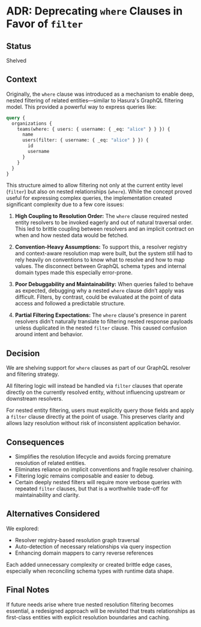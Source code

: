 # ADR: Deprecating `where` Clauses in Favor of `filter`

## Status

Shelved

## Context

Originally, the `where` clause was introduced as a mechanism to enable deep, nested filtering of related entities—similar to Hasura's GraphQL filtering model. This provided a powerful way to express queries like:

```graphql
query {
  organizations {
    teams(where: { users: { username: { _eq: "alice" } } }) {
      name
      users(filter: { username: { _eq: "alice" } }) {
        id
        username
      }
    }
  }
}
```

This structure aimed to allow filtering not only at the current entity level (`filter`) but also on nested relationships (`where`). While the concept proved useful for expressing complex queries, the implementation created significant complexity due to a few core issues:

1. **High Coupling to Resolution Order:** The `where` clause required nested entity resolvers to be invoked eagerly and out of natural traversal order. This led to brittle coupling between resolvers and an implicit contract on when and how nested data would be fetched.

2. **Convention-Heavy Assumptions:** To support this, a resolver registry and context-aware resolution map were built, but the system still had to rely heavily on conventions to know what to resolve and how to map values. The disconnect between GraphQL schema types and internal domain types made this especially error-prone.

3. **Poor Debuggability and Maintainability:** When queries failed to behave as expected, debugging why a nested `where` clause didn’t apply was difficult. Filters, by contrast, could be evaluated at the point of data access and followed a predictable structure.

4. **Partial Filtering Expectations:** The `where` clause's presence in parent resolvers didn't naturally translate to filtering nested response payloads unless duplicated in the nested `filter` clause. This caused confusion around intent and behavior.

## Decision

We are shelving support for `where` clauses as part of our GraphQL resolver and filtering strategy.

All filtering logic will instead be handled via `filter` clauses that operate directly on the currently resolved entity, without influencing upstream or downstream resolvers.

For nested entity filtering, users must explicitly query those fields and apply a `filter` clause directly at the point of usage. This preserves clarity and allows lazy resolution without risk of inconsistent application behavior.

## Consequences

- Simplifies the resolution lifecycle and avoids forcing premature resolution of related entities.
- Eliminates reliance on implicit conventions and fragile resolver chaining.
- Filtering logic remains composable and easier to debug.
- Certain deeply nested filters will require more verbose queries with repeated `filter` clauses, but that is a worthwhile trade-off for maintainability and clarity.

## Alternatives Considered

We explored:

- Resolver registry-based resolution graph traversal
- Auto-detection of necessary relationships via query inspection
- Enhancing domain mappers to carry reverse references

Each added unnecessary complexity or created brittle edge cases, especially when reconciling schema types with runtime data shape.

## Final Notes

If future needs arise where true nested resolution filtering becomes essential, a redesigned approach will be revisited that treats relationships as first-class entities with explicit resolution boundaries and caching.